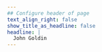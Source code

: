 ```yaml
---
## Configure header of page
text_align_right: false
show_title_as_headline: false
headline: |
  John Goldin
---
```


<!-- this is a subheadline -->
